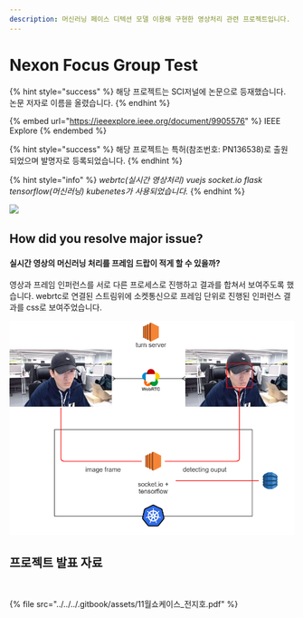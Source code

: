 ```yaml
---
description: 머신러닝 페이스 디텍션 모델 이용해 구현한 영상처리 관련 프로젝트입니다.
---
```


# Nexon Focus Group Test

{% hint style="success" %}
해당 프로젝트는 SCI저널에 논문으로 등재했습니다. 논문 저자로 이름을 올렸습니다.
{% endhint %}

{% embed url="https://ieeexplore.ieee.org/document/9905576" %}
IEEE Explore
{% endembed %}

{% hint style="success" %}
해당 프로젝트는 특허(참조번호: PN136538)로 출원되었으며 발명자로 등록되었습니다.
{% endhint %}

{% hint style="info" %}
_webrtc(실시간 영상처리) vuejs socket.io flask tensorflow(머신러닝) kubenetes가 사용되었습니다._
{% endhint %}

![](<../../../.gitbook/assets/fgt3 (1).gif>)

## How did you resolve major issue?

#### 실시간 영상의 머신러닝 처리를 프레임 드랍이 적게 할 수 있을까?

영상과 프레임 인퍼런스를 서로 다른 프로세스로 진행하고 결과를 합쳐서 보여주도록 했습니다. webrtc로 연결된 스트림위에 소켓통신으로 프레임 단위로 진행된 인퍼런스 결과를 css로 보여주었습니다.

![](../../../.gitbook/assets/디지털사이니지.png)

## 프로젝트 발표 자료

<figure><img src="../../../.gitbook/assets/스크린샷 2025-03-05 오전 10.46.17.png" alt=""><figcaption></figcaption></figure>

{% file src="../../../.gitbook/assets/11월쇼케이스_전지호.pdf" %}
